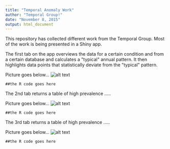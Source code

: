 ```yaml
---
title: "Temporal Anomaly Work"
author: "Temporal Group!"
date: "November 8, 2015"
output: html_document
---
```


This repository has collected different work from the Temporal Group. Most of the work is being presented in a Shiny app.

The first tab on the app overviews the data for a certain condition and from a certain database and calculates a "typical" annual pattern. It then highlights data points that statistically deviate from the "typical" pattern.

Picture goes below...
![alt text](http://example.com/logo.png)

```{r}
##the R code goes here
```

The 2nd tab returns a table of high prevalence .....

Picture goes below...
![alt text](http://example.com/logo.png)

```{r}
##the R code goes here
```

The 3rd tab returns a table of high prevalence .....

Picture goes below...
![alt text](http://example.com/logo.png)

```{r}
##the R code goes here
```

